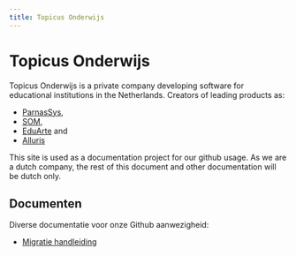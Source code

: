 ```yaml
---
title: Topicus Onderwijs
---
```

Topicus Onderwijs
=================

Topicus Onderwijs is a private company developing software for educational
institutions in the Netherlands. Creators of leading products as:

 * [ParnasSys](http://parnassys.nl),
 * [SOM](http://topicus.nl/onderwijs/klanten/simac),
 * [EduArte](http://www.educus.nl/web/29675/25) and
 * [Alluris](http://www.educus.nl/web/29675/29)

This site is used as a documentation project for our github usage. As we are
a dutch company, the rest of this document and other documentation will be
dutch only.

Documenten
----------

Diverse documentatie voor onze Github aanwezigheid:

 * [Migratie handleiding](migratie.html)


